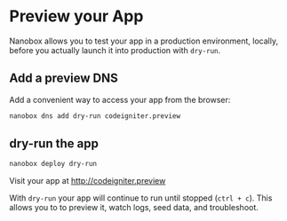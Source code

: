 # Preview your App

Nanobox allows you to test your app in a production environment, locally, before you actually launch it into production with `dry-run`.

## Add a preview DNS
Add a convenient way to access your app from the browser:

```bash
nanobox dns add dry-run codeigniter.preview
```

## dry-run the app

```bash
nanobox deploy dry-run
```

Visit your app at <a href="http://codeigniter.preview" target="\_blank">http://codeigniter.preview</a>

With `dry-run` your app will continue to run until stopped (`ctrl + c`). This allows you to to preview it, watch logs, seed data, and troubleshoot.
